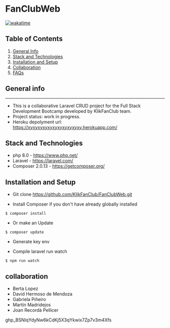 # FanClubWeb

[![wakatime](https://wakatime.com/badge/github/JoanRecorda/FanClubWeb.svg)](https://wakatime.com/badge/github/JoanRecorda/FanClubWeb)

## Table of Contents
1. [General Info](#general-info)
2. [Stack and Technologies](#stack-technologies)
3. [Installation and Setup](#installation-setup)
4. [Collaboration](#collaboration)
6. [FAQs](#faqs)

## General info
***
* This is a collaborative Laravel CRUD project for the Full Stack Development Bootcamp developed by KlikFanClub team.
* Project status: work in progress.
* Heroku depolyment url: https://xyxyxyxyxyxyxyxyxyxyxy.herokuapp.com/

## Stack and Technologies

* php 8.0 - https://www.php.net/
* Laravel - https://laravel.com/
* Composer 2.0.13 - https://getcomposer.org/

## Installation and Setup

* Git clone https://github.com/KlikFanClub/FanClubWeb.git

* Install Composer if you don't have already globally installed
```
$ composer install
```

* Or make an Update
```
$ composer update
```

* Generate key env

* Compile laravel run watch
```
$ npm run watch
```

## collaboration

* Berta Lopez
* David Hermoso de Mendoza
* Gabriela Piñeiro
* Martín Madridejos
* Joan Recordà Pellicer

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
